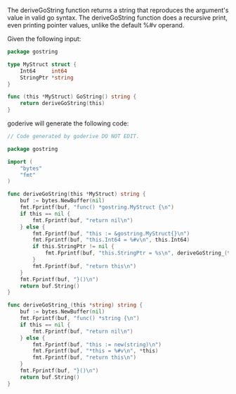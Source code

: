 The deriveGoString function returns a string that reproduces the argument's value in valid go syntax.
The deriveGoString function does a recursive print, even printing pointer values, unlike the default %#v operand.

Given the following input:

```go
package gostring

type MyStruct struct {
	Int64     int64
	StringPtr *string
}

func (this *MyStruct) GoString() string {
	return deriveGoString(this)
}
```

goderive will generate the following code:

```go
// Code generated by goderive DO NOT EDIT.

package gostring

import (
	"bytes"
	"fmt"
)

func deriveGoString(this *MyStruct) string {
	buf := bytes.NewBuffer(nil)
	fmt.Fprintf(buf, "func() *gostring.MyStruct {\n")
	if this == nil {
		fmt.Fprintf(buf, "return nil\n")
	} else {
		fmt.Fprintf(buf, "this := &gostring.MyStruct{}\n")
		fmt.Fprintf(buf, "this.Int64 = %#v\n", this.Int64)
		if this.StringPtr != nil {
			fmt.Fprintf(buf, "this.StringPtr = %s\n", deriveGoString_(this.StringPtr))
		}
		fmt.Fprintf(buf, "return this\n")
	}
	fmt.Fprintf(buf, "}()\n")
	return buf.String()
}

func deriveGoString_(this *string) string {
	buf := bytes.NewBuffer(nil)
	fmt.Fprintf(buf, "func() *string {\n")
	if this == nil {
		fmt.Fprintf(buf, "return nil\n")
	} else {
		fmt.Fprintf(buf, "this := new(string)\n")
		fmt.Fprintf(buf, "*this = %#v\n", *this)
		fmt.Fprintf(buf, "return this\n")
	}
	fmt.Fprintf(buf, "}()\n")
	return buf.String()
}
```